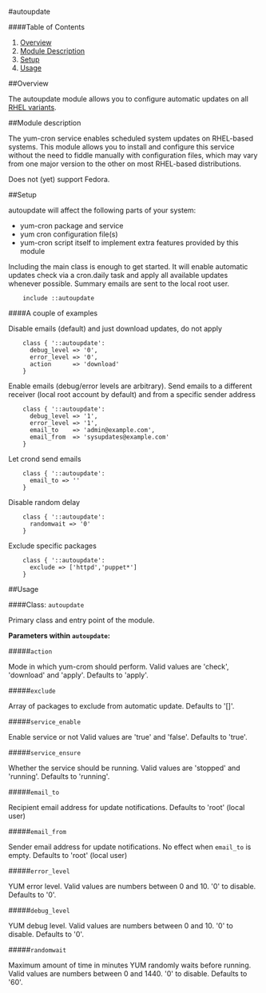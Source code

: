 #autoupdate

####Table of Contents

1. [Overview](#overview)
2. [Module Description](#module-description)
3. [Setup](#setup)
4. [Usage](#usage)

##Overview

The autoupdate module allows you to configure automatic updates on all [RHEL variants](http://en.wikipedia.org/wiki/List_of_Linux_distributions#RHEL-based).

##Module description

The yum-cron service enables scheduled system updates on RHEL-based systems. This module allows you to install and configure this service without the need to fiddle manually with configuration files, which may vary from one major version to the other on most RHEL-based distributions.

Does not (yet) support Fedora.

##Setup

autoupdate will affect the following parts of your system:

* yum-cron package and service
* yum cron configuration file(s)
* yum-cron script itself to implement extra features provided by this module

Including the main class is enough to get started. It will enable automatic updates check via a cron.daily task and apply all available updates whenever possible. Summary emails are sent to the local root user.

```puppet
    include ::autoupdate
```

####A couple of examples 

Disable emails (default) and just download updates, do not apply

```puppet
    class { '::autoupdate':
      debug_level => '0',
      error_level => '0',
      action      => 'download'
    }
```

Enable emails (debug/error levels are arbitrary). Send emails to a different receiver (local root account by default) and from a specific sender address 

```puppet
    class { '::autoupdate':
      debug_level => '1',
      error_level => '1',
      email_to    => 'admin@example.com',
      email_from  => 'sysupdates@example.com'
    }
```

Let crond send emails

```puppet
    class { '::autoupdate':
      email_to => ''
    }
```

Disable random delay

```puppet
    class { '::autoupdate':
      randomwait => '0'
    }
```

Exclude specific packages

```puppet
    class { '::autoupdate':
      exclude => ['httpd','puppet*']
    }
```

##Usage

####Class: `autoupdate`

Primary class and entry point of the module.

**Parameters within `autoupdate`:**

#####`action`

Mode in which yum-crom should perform. Valid values are 'check', 'download' and 'apply'. Defaults to 'apply'.

#####`exclude`

Array of packages to exclude from automatic update. Defaults to '[]'.

#####`service_enable`

Enable service or not Valid values are 'true' and 'false'. Defaults to 'true'.

#####`service_ensure`

Whether the service should be running. Valid values are 'stopped' and 'running'. Defaults to 'running'.

#####`email_to`

Recipient email address for update notifications. Defaults to 'root' (local user)

#####`email_from`

Sender email address for update notifications. No effect when `email_to` is empty. Defaults to 'root' (local user)

#####`error_level`

YUM error level. Valid values are numbers between 0 and 10. '0' to disable. Defaults to '0'.

#####`debug_level`

YUM debug level. Valid values are numbers between 0 and 10. '0' to disable. Defaults to '0'.

#####`randomwait`

Maximum amount of time in minutes YUM randomly waits before running. Valid values are numbers between 0 and 1440. '0' to disable. Defaults to '60'.
